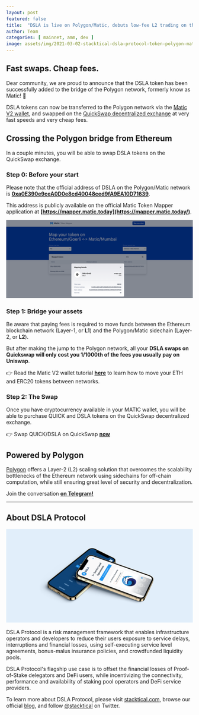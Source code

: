 ```yaml
---
layout: post
featured: false
title:  "DSLA is live on Polygon/Matic, debuts low-fee L2 trading on the QuickSwap DEX"
author: Team
categories: [ mainnet, amm, dex ]
image: assets/img/2021-03-02-stacktical-dsla-protocol-token-polygon-matic-amm-dex-exchange-listing-quickswap-fintech-legaltech-insurtech-defi.png
---
```


## Fast swaps. Cheap fees.

Dear community, we are proud to announce that the DSLA token has been successfully added to the bridge of the Polygon network, formerly know as Matic! 🎉

DSLA tokens can now be transferred to the Polygon network via the [Matic V2 wallet](https://wallet.matic.network/), and swapped on the [QuickSwap decentralized exchange](https://info.quickswap.exchange/pair/0x9c8e56e594831951de0791577c0b9bf9aadfbb9e) at very fast speeds and very cheap fees.

## Crossing the Polygon bridge from Ethereum

In a couple minutes, you will be able to swap DSLA tokens on the QuickSwap exchange. 

### Step 0: Before your start

Please note that the official address of DSLA on the Polygon/Matic network is **[0xa0E390e9ceA0D0e8cd40048ced9fA9EA10D71639](https://explorer-mainnet.maticvigil.com/address/0xa0E390e9ceA0D0e8cd40048ced9fA9EA10D71639/transactions)**.

This address is publicly available on the official Matic Token Mapper application at **[https://mapper.matic.today](https://mapper.matic.today/)**.


![DSLA Bridge on Polygon/Matc](/assets/img/2021-03-02-stacktical-dsla-protocol-token-polygon-matic-amm-dex-exchange-listing-quickswap-fintech-legaltech-insurtech-defi-screenshot-bridge.png)

### Step 1: Bridge your assets

Be aware that paying fees is required to move funds between the Ethereum blockchain network (Layer-1, or **L1**) and the Polygon/Matic sidechain (Layer-2, or **L2**).

But after making the jump to the Polygon network, all your **DSLA swaps on Quickswap will only cost you 1/1000th of the fees you usually pay on Uniswap**. 

👉 Read the Matic V2 wallet tutorial **[here](https://docs.matic.network/docs/develop/wallets/web-wallet-v2-guide/)** to learn how to move your ETH and ERC20 tokens between networks.


### Step 2: The Swap

Once you have cryptocurrency available in your MATIC wallet, you will be able to purchase QUICK and DSLA tokens on the QuickSwap decentralized exchange.

👉 Swap QUICK/DSLA on QuickSwap **[now](https://info.quickswap.exchange/pair/0x9c8e56e594831951de0791577c0b9bf9aadfbb9e)**

## Powered by Polygon

[Polygon](https://polygon.technology/) offers a Layer-2 (L2) scaling solution that overcomes the scalability bottlenecks of the Ethereum network using sidechains for off-chain computation, while still ensuring great level of security and decentralization.

Join the conversation **[on Telegram!](https://t.me/stacktical)**

___


## About DSLA Protocol

[![DSLA Token, now on QuickSwap](/assets/img/2021-03-02-stacktical-dsla-protocol-token-polygon-matic-amm-dex-exchange-listing-quickswap-fintech-legaltech-insurtech-defi-screenshot.png)](https://stacktical.com)

DSLA Protocol is a risk management framework that enables infrastructure operators and developers to reduce their users exposure to service delays, interruptions and financial losses, using self-executing service level agreements, bonus-malus insurance policies, and crowdfunded liquidity pools.

DSLA Protocol's flagship use case is to offset the financial losses of Proof-of-Stake delegators and DeFi users, while incentivizing the connectivity, performance and availability of staking pool operators and DeFi service providers.

To learn more about DSLA Protocol, please visit [stacktical.com](https://stacktical.com), browse our official [blog](https://blog.stacktical.com), and follow [@stacktical](https://twitter.com/Stacktical) on Twitter.

